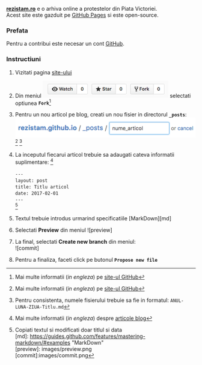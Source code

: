 [**rezistam.ro**](http://rezistam.ro) e o arhiva online a protestelor din Piata Victoriei.  
Acest site este gazduit pe [GitHub Pages](https://github.com/rezistam/rezistam.github.io) si este open-source.  

### Prefata

Pentru a contribui este necesar un cont [GitHub](https://github.com/). 

### Instructiuni

1. Vizitati pagina [site-ului](https://github.com/rezistam/rezistam.github.io)
2. Din meniul ![meniu](images/meniu.png) selectati optiunea **`Fork`**[^fork]  
3. Pentru un nou articol pe blog, creati un nou fisier in directorul **`_posts`**: ![articol](images/articol.png) [^file]  [^name]
4. La inceputul fiecarui articol trebuie sa adaugati cateva informatii suplimentare: [^post]  

	`---`  
	`layout: post`  
	`title: Titlu articol`  
	`date: 2017-02-01`  
	`---`  
 [^info]
5. Textul trebuie introdus urmarind specificatiile [MarkDown][md]
6. Selectati **Preview** din meniul ![preview]
7. La final, selectati **Create new branch** din meniul:  
![commit]
8. Pentru a finaliza, faceti click pe butonul **`Propose new file`**


[^fork]: Mai multe informatii (*in engleza*) pe [site-ul GitHub](https://help.github.com/articles/fork-a-repo/)  
[^file]: Mai multe informatii (*in engleza*) pe [site-ul GitHub](https://github.com/blog/1327-creating-files-on-github)  
[^name]: Pentru consistenta, numele fisierului trebuie sa fie in formatul: `ANUL-LUNA-ZIUA-Titlu.md`  
[^post]: Mai multe informatii (*in engleza*) despre [articole blog](https://jekyllrb.com/docs/posts/)  
[^info]: Copiati textul si modificati doar titlul si data  
[md]: https://guides.github.com/features/mastering-markdown/#examples "MarkDown"  
[preview]: images/preview.png  
[commit]:images/commit.png  
